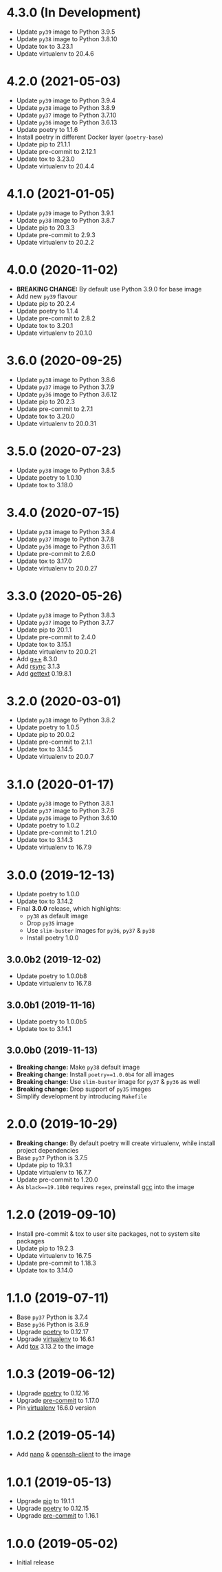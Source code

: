 # 4.3.0 (In Development)

- Update `py39` image to Python 3.9.5
- Update `py38` image to Python 3.8.10
- Update tox to 3.23.1
- Update virtualenv to 20.4.6

# 4.2.0 (2021-05-03)

- Update `py39` image to Python 3.9.4
- Update `py38` image to Python 3.8.9
- Update `py37` image to Python 3.7.10
- Update `py36` image to Python 3.6.13
- Update poetry to 1.1.6
- Install poetry in different Docker layer (`poetry-base`)
- Update pip to 21.1.1
- Update pre-commit to 2.12.1
- Update tox to 3.23.0
- Update virtualenv to 20.4.4

# 4.1.0 (2021-01-05)

- Update `py39` image to Python 3.9.1
- Update `py38` image to Python 3.8.7
- Update pip to 20.3.3
- Update pre-commit to 2.9.3
- Update virtualenv to 20.2.2

# 4.0.0 (2020-11-02)

- **BREAKING CHANGE:** By default use Python 3.9.0 for base image
- Add new `py39` flavour
- Update pip to 20.2.4
- Update poetry to 1.1.4
- Update pre-commit to 2.8.2
- Update tox to 3.20.1
- Update virtualenv to 20.1.0

# 3.6.0 (2020-09-25)

- Update `py38` image to Python 3.8.6
- Update `py37` image to Python 3.7.9
- Update `py36` image to Python 3.6.12
- Update pip to 20.2.3
- Update pre-commit to 2.7.1
- Update tox to 3.20.0
- Update virtualenv to 20.0.31

# 3.5.0 (2020-07-23)

- Update `py38` image to Python 3.8.5
- Update poetry to 1.0.10
- Update tox to 3.18.0

# 3.4.0 (2020-07-15)

- Update `py38` image to Python 3.8.4
- Update `py37` image to Python 3.7.8
- Update `py36` image to Python 3.6.11
- Update pre-commit to 2.6.0
- Update tox to 3.17.0
- Update virtualenv to 20.0.27

# 3.3.0 (2020-05-26)

- Update `py38` image to Python 3.8.3
- Update `py37` image to Python 3.7.7
- Update pip to 20.1.1
- Update pre-commit to 2.4.0
- Update tox to 3.15.1
- Update virtualenv to 20.0.21
- Add [g++](https://gcc.gnu.org) 8.3.0
- Add [rsync](https://rsync.samba.net) 3.1.3
- Add [gettext](https://www.gnu.org/software/gettext/) 0.19.8.1

# 3.2.0 (2020-03-01)

- Update `py38` image to Python 3.8.2
- Update poetry to 1.0.5
- Update pip to 20.0.2
- Update pre-commit to 2.1.1
- Update tox to 3.14.5
- Update virtualenv to 20.0.7

# 3.1.0 (2020-01-17)

- Update `py38` image to Python 3.8.1
- Update `py37` image to Python 3.7.6
- Update `py36` image to Python 3.6.10
- Update poetry to 1.0.2
- Update pre-commit to 1.21.0
- Update tox to 3.14.3
- Update virtualenv to 16.7.9

# 3.0.0 (2019-12-13)

- Update poetry to 1.0.0
- Update tox to 3.14.2
- Final **3.0.0** release, which highlights:
  - `py38` as default image
  - Drop `py35` image
  - Use `slim-buster` images for `py36`, `py37` & `py38`
  - Install poetry 1.0.0

## 3.0.0b2 (2019-12-02)

- Update poetry to 1.0.0b8
- Update virtualenv to 16.7.8

## 3.0.0b1 (2019-11-16)

- Update poetry to 1.0.0b5
- Update tox to 3.14.1

## 3.0.0b0 (2019-11-13)

- **Breaking change:** Make `py38` default image
- **Breaking change:** Install `poetry==1.0.0b4` for all images
- **Breaking change:** Use `slim-buster` image for `py37` & `py36` as well
- **Breaking change:** Drop support of `py35` images
- Simplify development by introducing `Makefile`

# 2.0.0 (2019-10-29)

- **Breaking change:** By default poetry will create virtualenv, while install
  project dependencies
- Base `py37` Python is 3.7.5
- Update pip to 19.3.1
- Update virtualenv to 16.7.7
- Update pre-commit to 1.20.0
- As `black==19.10b0` requires `regex`, preinstall [gcc](https://gcc.gnu.org)
  into the image

# 1.2.0 (2019-09-10)

- Install pre-commit & tox to user site packages, not to system site packages
- Update pip to 19.2.3
- Update virtualenv to 16.7.5
- Update pre-commit to 1.18.3
- Update tox to 3.14.0

# 1.1.0 (2019-07-11)

- Base `py37` Python is 3.7.4
- Base `py36` Python is 3.6.9
- Upgrade [poetry](https://poetry.eustace.io) to 0.12.17
- Upgrade [virtualenv](https://virtualenv.pypa.io) to 16.6.1
- Add [tox](https://tox.readthedocs.io/en/latest/) 3.13.2 to the image

# 1.0.3 (2019-06-12)

- Upgrade [poetry](https://poetry.eustace.io) to 0.12.16
- Upgrade [pre-commit](https://pre-commit.com) to 1.17.0
- Pin [virtualenv](https://virtualenv.pypa.io) 16.6.0 version

# 1.0.2 (2019-05-14)

- Add [nano](https://www.nano-editor.org/) &
  [openssh-client](https://packages.debian.org/stretch/openssh-client)
  to the image

# 1.0.1 (2019-05-13)

- Upgrade [pip](https://pip.pypa.io) to 19.1.1
- Upgrade [poetry](https://poetry.eustace.io) to 0.12.15
- Upgrade [pre-commit](https://pre-commit.com) to 1.16.1

# 1.0.0 (2019-05-02)

- Initial release
